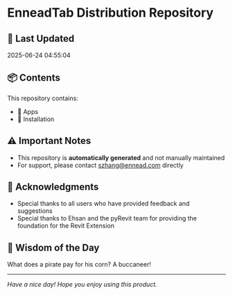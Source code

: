 # EnneadTab Distribution Repository

## 📅 Last Updated
2025-06-24 04:55:04



## 📦 Contents
This repository contains:
- 📂 Apps
- 📂 Installation

## ⚠️ Important Notes
- This repository is **automatically generated** and not manually maintained
- For support, please contact szhang@ennead.com directly

## 🙏 Acknowledgments
- Special thanks to all users who have provided feedback and suggestions
- Special thanks to Ehsan and the pyRevit team for providing the foundation for the Revit Extension

## 💭 Wisdom of the Day
What does a pirate pay for his corn? A buccaneer!

---
*Have a nice day! Hope you enjoy using this product.*
